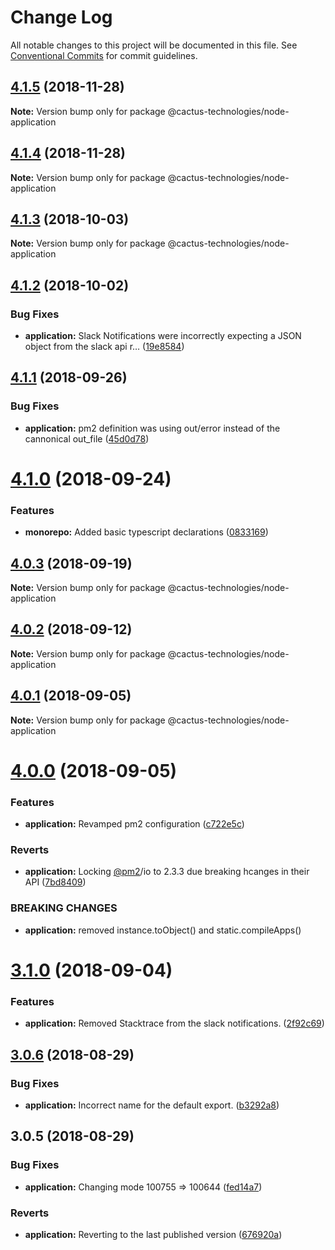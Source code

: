 # Change Log

All notable changes to this project will be documented in this file.
See [Conventional Commits](https://conventionalcommits.org) for commit guidelines.

## [4.1.5](http://cactus-bk@dev.azure.com:cactus-bk/cactus-tools/_git/utils-monorepo/compare/@cactus-technologies/node-application@4.1.4...@cactus-technologies/node-application@4.1.5) (2018-11-28)

**Note:** Version bump only for package @cactus-technologies/node-application

## [4.1.4](http://cactus-bk@dev.azure.com:cactus-bk/cactus-tools/_git/utils-monorepo/compare/@cactus-technologies/node-application@4.1.3...@cactus-technologies/node-application@4.1.4) (2018-11-28)

**Note:** Version bump only for package @cactus-technologies/node-application

<a name="4.1.3"></a>

## [4.1.3](https://github.com/CactusTechnologies/cactus-utils/compare/@cactus-technologies/node-application@4.1.2...@cactus-technologies/node-application@4.1.3) (2018-10-03)

**Note:** Version bump only for package @cactus-technologies/node-application

<a name="4.1.2"></a>

## [4.1.2](https://github.com/CactusTechnologies/cactus-utils/compare/@cactus-technologies/node-application@4.1.1...@cactus-technologies/node-application@4.1.2) (2018-10-02)

### Bug Fixes

-   **application:** Slack Notifications were incorrectly expecting a JSON object from the slack api r… ([19e8584](https://github.com/CactusTechnologies/cactus-utils/commit/19e8584))

<a name="4.1.1"></a>

## [4.1.1](https://github.com/CactusTechnologies/cactus-utils/compare/@cactus-technologies/node-application@4.1.0...@cactus-technologies/node-application@4.1.1) (2018-09-26)

### Bug Fixes

-   **application:** pm2 definition was using out/error instead of the cannonical out_file ([45d0d78](https://github.com/CactusTechnologies/cactus-utils/commit/45d0d78))

<a name="4.1.0"></a>

# [4.1.0](https://github.com/CactusTechnologies/cactus-utils/compare/@cactus-technologies/node-application@4.0.3...@cactus-technologies/node-application@4.1.0) (2018-09-24)

### Features

-   **monorepo:** Added basic typescript declarations ([0833169](https://github.com/CactusTechnologies/cactus-utils/commit/0833169))

<a name="4.0.3"></a>

## [4.0.3](https://github.com/CactusTechnologies/cactus-utils/compare/@cactus-technologies/node-application@4.0.2...@cactus-technologies/node-application@4.0.3) (2018-09-19)

**Note:** Version bump only for package @cactus-technologies/node-application

<a name="4.0.2"></a>

## [4.0.2](https://github.com/CactusTechnologies/cactus-utils/compare/@cactus-technologies/node-application@4.0.1...@cactus-technologies/node-application@4.0.2) (2018-09-12)

**Note:** Version bump only for package @cactus-technologies/node-application

<a name="4.0.1"></a>

## [4.0.1](https://github.com/CactusTechnologies/cactus-utils/compare/@cactus-technologies/node-application@4.0.0...@cactus-technologies/node-application@4.0.1) (2018-09-05)

**Note:** Version bump only for package @cactus-technologies/node-application

<a name="4.0.0"></a>

# [4.0.0](https://github.com/CactusTechnologies/cactus-utils/compare/@cactus-technologies/node-application@3.1.0...@cactus-technologies/node-application@4.0.0) (2018-09-05)

### Features

-   **application:** Revamped pm2 configuration ([c722e5c](https://github.com/CactusTechnologies/cactus-utils/commit/c722e5c))

### Reverts

-   **application:** Locking [@pm2](https://github.com/pm2)/io to 2.3.3 due breaking hcanges in their API ([7bd8409](https://github.com/CactusTechnologies/cactus-utils/commit/7bd8409))

### BREAKING CHANGES

-   **application:** removed instance.toObject() and static.compileApps()

<a name="3.1.0"></a>

# [3.1.0](https://github.com/CactusTechnologies/cactus-utils/compare/@cactus-technologies/node-application@3.0.6...@cactus-technologies/node-application@3.1.0) (2018-09-04)

### Features

-   **application:** Removed Stacktrace from the slack notifications. ([2f92c69](https://github.com/CactusTechnologies/cactus-utils/commit/2f92c69))

<a name="3.0.6"></a>

## [3.0.6](https://github.com/CactusTechnologies/cactus-utils/compare/@cactus-technologies/node-application@3.0.5...@cactus-technologies/node-application@3.0.6) (2018-08-29)

### Bug Fixes

-   **application:** Incorrect name for the default export. ([b3292a8](https://github.com/CactusTechnologies/cactus-utils/commit/b3292a8))

<a name="3.0.5"></a>

## 3.0.5 (2018-08-29)

### Bug Fixes

-   **application:** Changing mode 100755 => 100644 ([fed14a7](https://github.com/CactusTechnologies/cactus-utils/commit/fed14a7))

### Reverts

-   **application:** Reverting to the last published version ([676920a](https://github.com/CactusTechnologies/cactus-utils/commit/676920a))

